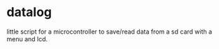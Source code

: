 # datalog
little script for a microcontroller to save/read data from a sd card with a menu and lcd.
